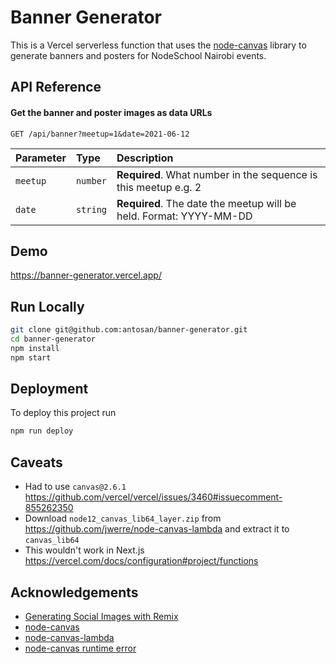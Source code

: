 # Banner Generator

This is a Vercel serverless function that uses the [node-canvas](https://github.com/Automattic/node-canvas) library to generate banners and posters for NodeSchool Nairobi events.

## API Reference

#### Get the banner and poster images as data URLs

```http
GET /api/banner?meetup=1&date=2021-06-12
```

| Parameter | Type     | Description                                                        |
| :-------- | :------- | :----------------------------------------------------------------- |
| `meetup`  | `number` | **Required**. What number in the sequence is this meetup e.g. 2    |
| `date`    | `string` | **Required**. The date the meetup will be held. Format: YYYY-MM-DD |

## Demo

https://banner-generator.vercel.app/

## Run Locally

```bash
git clone git@github.com:antosan/banner-generator.git
cd banner-generator
npm install
npm start
```

## Deployment

To deploy this project run

```bash
npm run deploy
```

## Caveats

- Had to use `canvas@2.6.1` https://github.com/vercel/vercel/issues/3460#issuecomment-855262350
- Download `node12_canvas_lib64_layer.zip` from https://github.com/jwerre/node-canvas-lambda and extract it to `canvas_lib64`
- This wouldn't work in Next.js https://vercel.com/docs/configuration#project/functions

## Acknowledgements

- [Generating Social Images with Remix](https://camchenry.com/blog/generating-social-images-with-remix)
- [node-canvas](https://github.com/Automattic/node-canvas)
- [node-canvas-lambda](https://github.com/jwerre/node-canvas-lambda)
- [node-canvas runtime error](https://github.com/vercel/vercel/issues/3460)

